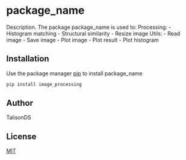 # package_name

Description. 
The package package_name is used to:
	Processing:
 	- Histogram matching
	- Structural similarity
 	- Resize image
	Utils:
 	- Read image
  	- Save image
   	- Plot image
    	- Plot result
     	- Plot histogram
    

## Installation

Use the package manager [pip](https://pip.pypa.io/en/stable/) to install package_name

```bash
pip install image_processing
```

## Author
TalisonDS

## License
[MIT](https://choosealicense.com/licenses/mit/)
